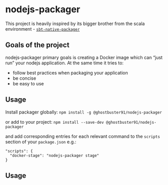 # nodejs-packager

This project is heavily inspired by its bigger brother from the scala environment - [`sbt-native-packager`](https://github.com/sbt/sbt-native-packager)


## Goals of the project
nodejs-packager primary goals is creating a Docker image which can “just run” your nodejs application. At the same time it tries to:
- follow best practices when packaging your application
- be concise
- be easy to use

## Usage 
Install packager globally:
`npm install -g @ghostbuster91/nodejs-packager`

or add to your project:
`npm install --save-dev @ghostbuster91/nodejs-packager`

and add corresponding entries for each relevant command to the `scripts` section of your `package.json` e.g.:
```
"scripts": {
  "docker-stage": "nodejs-packager stage"
}
```

## Usage
